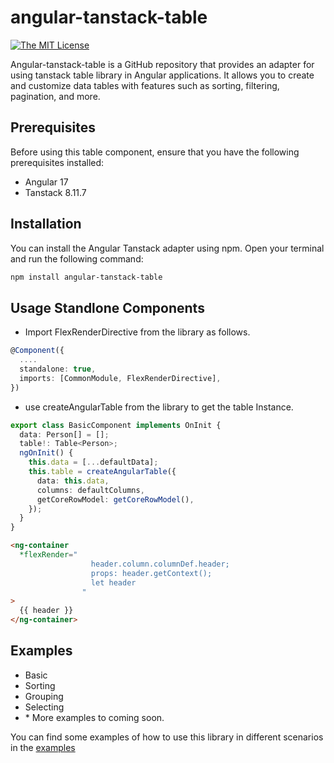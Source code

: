 # angular-tanstack-table

[![The MIT License](https://img.shields.io/badge/license-MIT-orange.svg?color=blue&style=flat-square)](http://opensource.org/licenses/MIT)

Angular-tanstack-table is a GitHub repository that provides an adapter for using tanstack table library in Angular applications. It allows you to create and customize data tables with features such as sorting, filtering, pagination, and more.

## Prerequisites

Before using this table component, ensure that you have the following prerequisites installed:

- Angular 17
- Tanstack 8.11.7

## Installation

You can install the Angular Tanstack adapter using npm. Open your terminal and run the following command:

```bash
npm install angular-tanstack-table
```

## Usage Standlone Components

- Import FlexRenderDirective from the library as follows.

```typescript
@Component({
  ....
  standalone: true,
  imports: [CommonModule, FlexRenderDirective],
})
```

- use createAngularTable from the library to get the table Instance.

```typescript
export class BasicComponent implements OnInit {
  data: Person[] = [];
  table!: Table<Person>;
  ngOnInit() {
    this.data = [...defaultData];
    this.table = createAngularTable({
      data: this.data,
      columns: defaultColumns,
      getCoreRowModel: getCoreRowModel(),
    });
  }
}
```

```html
<ng-container
  *flexRender="
                  header.column.columnDef.header;
                  props: header.getContext();
                  let header
                "
>
  {{ header }}
</ng-container>
```

## Examples

- Basic
- Sorting
- Grouping
- Selecting
- \* More examples to coming soon.

You can find some examples of how to use this library in different scenarios in the [examples]()
